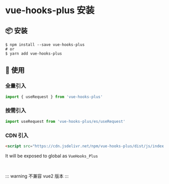 # vue-hooks-plus 安装

## 📦 安装

```
$ npm install --save vue-hooks-plus
# or
$ yarn add vue-hooks-plus
```

## 🔨 使用

### 全量引入

```typescript
import { useRequest } from 'vue-hooks-plus'
```

### 按需引入

```typescript
import useRequest from 'vue-hooks-plus/es/useRequest'
```

### CDN 引入

```html
<script src="https://cdn.jsdelivr.net/npm/vue-hooks-plus/dist/js/index.iife.js"></script>
```

It will be exposed to global as `VueHooks_Plus`

<br />

::: warning 不兼容 vue2 版本 :::
